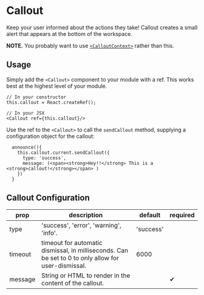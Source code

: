 # Callout
Keep your user informed about the actions they take! Callout creates a small alert that appears at the bottom of the workspace.

**NOTE.**
You probably want to use [`<CalloutContext>`](https://github.com/folio-org/stripes-core/blob/master/doc/callouts.md) rather than this.

## Usage
Simply add the `<Callout>` component to your module with a ref. This works best at the highest level of your module.
```
// In your constructor
this.callout = React.createRef();

// In your JSX
<Callout ref={this.callout}/>
```
Use the ref to the `<Callout>` to call the `sendCallout` method, supplying a configuration object for the callout:
```
  announce(){
    this.callout.current.sendCallout({
      type: 'success',
      message: (<span><strong>Hey!!</strong> This is a <strong>callout!</strong></span> )
    })
  }
```

## Callout Configuration
prop | description | default | required
-- | -- | -- | --
type | 'success', 'error', 'warning', 'info'. | 'success' |
timeout | timeout for automatic dismissal, in milliseconds. Can be set to 0 to only allow for user-dismissal. | 6000 |
message | String or HTML to render in the content of the callout. | | &#10004;
